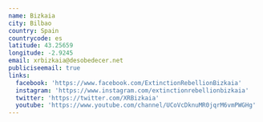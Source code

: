 ```yaml
---
name: Bizkaia
city: Bilbao
country: Spain
countrycode: es
latitude: 43.25659
longitude: -2.9245
email: xrbizkaia@desobedecer.net
publiciseemail: true
links:
  facebook: 'https://www.facebook.com/ExtinctionRebellionBizkaia'
  instagram: 'https://www.instagram.com/extinctionrebellionbizkaia'
  twitter: 'https://twitter.com/XRBizkaia'
  youtube: 'https://www.youtube.com/channel/UCoVcDknuMR0jqrM6vmPWGHg'
---
```



